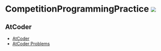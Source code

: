 # CompetitionProgrammingPractice [![](https://circleci.com/gh/nabetama-training/CompetitionProgrammingPractice.svg?style=svg)](https://circleci.com/gh/nabetama-training/CompetitionProgrammingPractice)

## AtCoder

* [AtCoder](https://atcoder.jp)
* [AtCoder Problems](https://kenkoooo.com/atcoder/#/table/)
